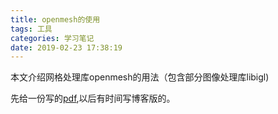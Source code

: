```yaml
---
title: openmesh的使用
tags: 工具
categories: 学习笔记
date: 2019-02-23 17:38:19
---
```


<script type="text/x-mathjax-config">
  MathJax.Hub.Config({tex2jax: {inlineMath: [['$','$'], ['\\(','\\)']]}});
</script>
<script type="text/javascript" async
  src="https://wujilingfeng.top/MathJax/MathJax.js?config=TeX-AMS_CHTML">
</script>
本文介绍网格处理库openmesh的用法（包含部分图像处理库libigl)

先给一份写的[pdf](./openmesh.pdf),以后有时间写博客版的。

<!--more-->

